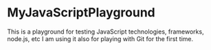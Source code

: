 MyJavaScriptPlayground
======================

This is a playground for testing JavaScript technologies, frameworks, node.js, etc
I am using it also for playing with Git for the first time.